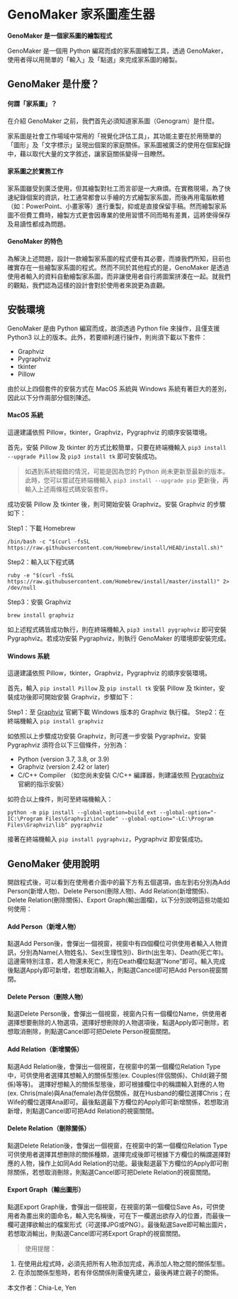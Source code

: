 # GenoMaker 家系圖產生器

**GenoMaker 是一個家系圖的繪製程式**

GenoMaker 是一個用 Python 編寫而成的家系圖繪製工具，透過 GenoMaker，使用者得以用簡單的「輸入」及「點選」來完成家系圖的繪製。

## GenoMaker 是什麼？
#### 何謂「家系圖」？
在介紹 GenoMaker 之前，我們首先必須知道家系圖（Genogram）是什麼。

家系圖是社會工作場域中常用的「視覺化評估工具」，其功能主要在於用簡單的「圖形」及「文字標示」呈現出個案的家庭關係。家系圖被廣泛的使用在個案紀錄中，藉以取代大量的文字敘述，讓家庭關係變得一目瞭然。

#### 家系圖之於實務工作
家系圖雖受到廣泛使用，但其繪製對社工而言卻是一大麻煩。在實務現場，為了快速紀錄個案的資訊，社工通常都會以手繪的方式繪製家系圖，而後再用電腦軟體（如：PowerPoint、小畫家等）進行重製，抑或是直接保留手稿。然而繪製家系圖不但費工費時，繪製方式更會因專業的使用習慣不同而略有差異，這將使得保存及易讀性都成為問題。

#### GenoMaker 的特色
為解決上述問題，設計一款繪製家系圖的程式便有其必要，而據我們所知，目前也確實存在一些繪製家系圖的程式。然而不同於其他程式的是，GenoMaker 是透過使用者輸入的資料自動繪製家系圖，而非讓使用者自行將圖案拼湊在一起。就我們的觀點，我們認為這樣的設計會對於使用者來說更為直觀。

## 安裝環境
GenoMaker 是由 Python 編寫而成，故須透過 Python file 來操作，且僅支援 Python3 以上的版本。此外，若要順利進行操作，則尚須下載以下套件：
- Graphviz
- Pygraphviz
- tkinter
- Pillow

由於以上四個套件的安裝方式在 MacOS 系統與 Windows 系統有著巨大的差別，因此以下分作兩部分個別陳述。

#### MacOS 系統
這邊建議依照 Pillow，tkinter，Graphviz，Pygraphviz 的順序安裝環境。

首先，安裝 Pillow 及 tkinter 的方式比較簡單，只要在終端機輸入 `pip3 install --upgrade Pillow` 及 `pip3 install tk` 即可安裝成功。

> 如遇到系統報錯的情況，可能是因為您的 Python 尚未更新至最新的版本。此時，您可以嘗試在終端機輸入 `pip3 install --upgrade pip` 更新後，再輸入上述兩條程式碼安裝套件。

成功安裝 Pillow 及 tkinter 後，則可開始安裝 Graphviz。安裝 Graphviz 的步驟如下：

Step1：下載 Homebrew

    /bin/bash -c "$(curl -fsSL https://raw.githubusercontent.com/Homebrew/install/HEAD/install.sh)"

Step2：輸入以下程式碼

    ruby -e "$(curl -fsSL https://raw.githubusercontent.com/Homebrew/install/master/install)" 2> /dev/null 

Step3：安裝 Graphviz

    brew install graphviz

如上述程式碼皆成功執行，則在終端機輸入 `pip3 install pygraphviz` 即可安裝 Pygraphviz。若成功安裝 Pygraphviz，則執行 GenoMaker 的環境即安裝完成。

#### Windows 系統
這邊建議依照 Pillow，tkinter，Graphviz，Pygraphviz 的順序安裝環境。

首先，輸入 `pip install Pillow` 及 `pip install tk` 安裝 Pillow 及 tkinter，安裝成功後即可開始安裝 Graphviz，步驟如下：

Step1：至 [Graphviz](https://graphviz.org/download/) 官網下載 Windows 版本的 Graphviz 執行檔。
Step2：在終端機輸入 `pip install graphviz`

如依照以上步驟成功安裝 Graphviz，則可進一步安裝 Pygraphviz。安裝 Pygraphviz 須符合以下三個條件，分別為：
- Python (version 3.7, 3.8, or 3.9)
- Graphviz (version 2.42 or later)
- C/C++ Compiler
（如您尚未安裝 C/C++ 編譯器，則建議依照 [Pygraphviz](https://pygraphviz.github.io/documentation/stable/install.html) 官網的指示安裝）

如符合以上條件，則可至終端機輸入：

    python -m pip install --global-option=build_ext --global-option="-IC:\Program Files\Graphviz\include" --global-option="-LC:\Program Files\Graphviz\lib" pygraphviz

接著在終端機輸入 `pip install pygraphviz`，Pygraphviz 即安裝成功。

## GenoMaker 使用說明
開啟程式後，可以看到在使用者介面中的最下方有五個選項，由左到右分別為Add Person(新增人物)、Delete Person(刪除人物)、Add Relation(新增關係)、Delete Relation(刪除關係)、Export Graph(輸出圖檔)，以下分別說明這些功能如何使用：

#### Add Person（新增人物）
點選Add Person後，會彈出一個視窗，視窗中有四個欄位可供使用者輸入人物資訊，分別為Name(人物姓名)、Sex(生理性別)、Birth(出生年)、Death(死亡年)。這邊需特別注意，若人物還未死亡，則在Death欄位點選”None”即可。輸入完成後點選Apply即可新增，若想取消輸入，則點選Cancel即可把Add Person視窗關閉。

#### Delete Person（刪除人物）
點選Delete Person後，會彈出一個視窗，視窗內只有一個欄位Name，供使用者選擇想要刪除的人物選項，選擇好想刪除的人物選項後，點選Apply即可刪除，若想取消刪除，則點選Cancel即可把Delete Person視窗關閉。

#### Add Relation（新增關係）
點選Add Relation後，會彈出一個視窗，在視窗中的第一個欄位Relation Type中，可供使用者選擇其想輸入的關係型態(ex. Couples(伴侶關係)、Child(親子關係)等等)。
選擇好想輸入的關係型態後，即可根據欄位中的稱謂輸入對應的人物(ex. Chris(male)與Ana(female)為伴侶關係，就在Husband的欄位選擇Chris；在Wife的欄位選擇Ana即可。最後點選最下方欄位的Apply即可新增關係，若想取消新增，則點選Cancel即可把Add Relation的視窗關閉。

#### Delete Relation（刪除關係）
點選Delete Relation後，會彈出一個視窗，在視窗中的第一個欄位Relation Type可供使用者選擇其想刪除的關係種類，選擇完成後即可根據下方欄位的稱謂選擇對應的人物，操作上如同Add Relation的功能。最後點選最下方欄位的Apply即可刪除關係，若想取消刪除，則點選Cancel即可把Delete Relation的視窗關閉。


#### Export Graph（輸出圖形）
點選Export Graph後，會彈出一個視窗，在視窗的第一個欄位Save As，可供使用者為畫出來的圖命名，輸入完名稱後，可在下一欄選出欲存入的位置，而最後一欄可選擇欲輸出的檔案形式（可選擇JPG或PNG）。最後點選Save即可輸出圖片，若想取消輸出，則點選Cancel即可將Export Graph的視窗關閉。

> 使用提醒：
1. 在使用此程式時，必須先把所有人物添加完成，再添加人物之間的關係型態。
2. 在添加關係型態時，若有伴侶關係則需優先建立，最後再建立親子的關係。

本文作者：Chia-Le, Yen
